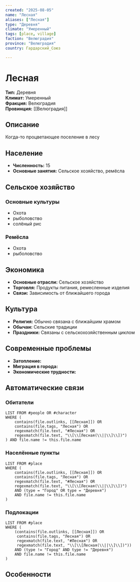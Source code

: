 ```yaml
---
created: "2025-08-05"
name: "Лесная"
aliases: ["Лесная"]
type: "Деревня"
climate: "Умеренный"
tags: [place, village]
faction: "Велюградия"
province: "Велюградия"
country: Гардарский_Союз

---
```


# Лесная

**Тип:** Деревня  
**Климат:** Умеренный  
**Фракция:** Велюградия  
**Провинция:** [[Велюградия]]


## Описание
Когда-то процветающее поселение в лесу

## Население
- **Численность:** 15
- **Основные занятия:** Сельское хозяйство, ремёсла

## Сельское хозяйство
### Основные культуры
- Охота
- рыболовство
- солёный рис


### Ремёсла
- Охота
- рыболовство


## Экономика
- **Основные отрасли:** Сельское хозяйство
- **Торговля:** Продукты питания, ремесленные изделия
- **Связи:** Зависимость от ближайшего города

## Культура
- **Религия:** Обычно связана с ближайшим храмом
- **Обычаи:** Сельские традиции
- **Праздники:** Связаны с сельскохозяйственным циклом

## Современные проблемы
- **Затопление:** 
- **Миграция в города:** 
- **Экономические трудности:** 

## Автоматические связи
### Обитатели
```dataview
LIST FROM #people OR #character
WHERE (
    contains(file.outlinks, [[Лесная]]) OR
    contains(file.tags, "Лесная") OR
    regexmatch(file.text, "#Лесная") OR
    regexmatch(file.text, "\\[\\[Лесная(\\||\\]\\])")
) AND file.name != this.file.name
```

### Населённые пункты
```dataview
LIST FROM #place
WHERE (
    contains(file.outlinks, [[Лесная]]) OR
    contains(file.tags, "Лесная") OR
    regexmatch(file.text, "#Лесная") OR
    regexmatch(file.text, "\\[\\[Лесная(\\||\\]\\])")
    AND (type = "Город" OR type = "Деревня")
    AND file.name != this.file.name
)
```

### Подлокации
```dataview
LIST FROM #place
WHERE (
    (contains(file.outlinks, [[Лесная]]) OR
     contains(file.tags, "Лесная") OR
     regexmatch(file.text, "#Лесная") OR
     regexmatch(file.text, "\\[\\[Лесная(\\||\\]\\])"))
    AND (type != "Город" AND type != "Деревня")
    AND file.name != this.file.name
)
```

## Особенности




 
